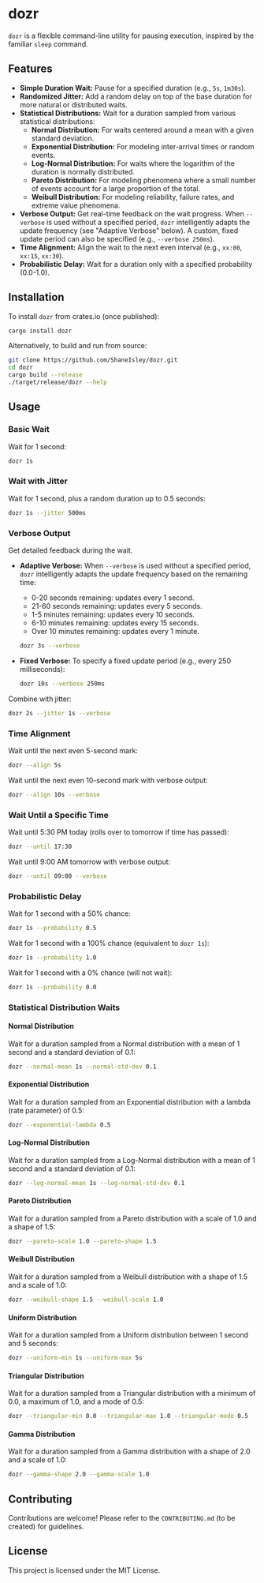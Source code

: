 # dozr

`dozr` is a flexible command-line utility for pausing execution, inspired by the familiar `sleep` command.

## Features

-   **Simple Duration Wait:** Pause for a specified duration (e.g., `5s`, `1m30s`).
-   **Randomized Jitter:** Add a random delay on top of the base duration for more natural or distributed waits.
-   **Statistical Distributions:** Wait for a duration sampled from various statistical distributions:
    -   **Normal Distribution:** For waits centered around a mean with a given standard deviation.
    -   **Exponential Distribution:** For modeling inter-arrival times or random events.
    -   **Log-Normal Distribution:** For waits where the logarithm of the duration is normally distributed.
    -   **Pareto Distribution:** For modeling phenomena where a small number of events account for a large proportion of the total.
    -   **Weibull Distribution:** For modeling reliability, failure rates, and extreme value phenomena.
-   **Verbose Output:** Get real-time feedback on the wait progress. When `--verbose` is used without a specified period, `dozr` intelligently adapts the update frequency (see "Adaptive Verbose" below). A custom, fixed update period can also be specified (e.g., `--verbose 250ms`).
-   **Time Alignment:** Align the wait to the next even interval (e.g., `xx:00`, `xx:15`, `xx:30`).
-   **Probabilistic Delay:** Wait for a duration only with a specified probability (0.0-1.0).

## Installation

To install `dozr` from crates.io (once published):

```bash
cargo install dozr
```

Alternatively, to build and run from source:

```bash
git clone https://github.com/ShaneIsley/dozr.git
cd dozr
cargo build --release
./target/release/dozr --help
```

## Usage

### Basic Wait

Wait for 1 second:

```bash
dozr 1s
```

### Wait with Jitter

Wait for 1 second, plus a random duration up to 0.5 seconds:

```bash
dozr 1s --jitter 500ms
```

### Verbose Output

Get detailed feedback during the wait.

-   **Adaptive Verbose:** When `--verbose` is used without a specified period, `dozr` intelligently adapts the update frequency based on the remaining time:
    -   0-20 seconds remaining: updates every 1 second.
    -   21-60 seconds remaining: updates every 5 seconds.
    -   1-5 minutes remaining: updates every 10 seconds.
    -   6-10 minutes remaining: updates every 15 seconds.
    -   Over 10 minutes remaining: updates every 1 minute.

    ```bash
    dozr 3s --verbose
    ```

-   **Fixed Verbose:** To specify a fixed update period (e.g., every 250 milliseconds):

    ```bash
    dozr 10s --verbose 250ms
    ```

Combine with jitter:

```bash
dozr 2s --jitter 1s --verbose
```

### Time Alignment

Wait until the next even 5-second mark:

```bash
dozr --align 5s
```

Wait until the next even 10-second mark with verbose output:

```bash
dozr --align 10s --verbose
```

### Wait Until a Specific Time

Wait until 5:30 PM today (rolls over to tomorrow if time has passed):

```bash
dozr --until 17:30
```

Wait until 9:00 AM tomorrow with verbose output:

```bash
dozr --until 09:00 --verbose
```

### Probabilistic Delay

Wait for 1 second with a 50% chance:

```bash
dozr 1s --probability 0.5
```

Wait for 1 second with a 100% chance (equivalent to `dozr 1s`):

```bash
dozr 1s --probability 1.0
```

Wait for 1 second with a 0% chance (will not wait):

```bash
dozr 1s --probability 0.0
```

### Statistical Distribution Waits

#### Normal Distribution

Wait for a duration sampled from a Normal distribution with a mean of 1 second and a standard deviation of 0.1:

```bash
dozr --normal-mean 1s --normal-std-dev 0.1
```

#### Exponential Distribution

Wait for a duration sampled from an Exponential distribution with a lambda (rate parameter) of 0.5:

```bash
dozr --exponential-lambda 0.5
```

#### Log-Normal Distribution

Wait for a duration sampled from a Log-Normal distribution with a mean of 1 second and a standard deviation of 0.1:

```bash
dozr --log-normal-mean 1s --log-normal-std-dev 0.1
```

#### Pareto Distribution

Wait for a duration sampled from a Pareto distribution with a scale of 1.0 and a shape of 1.5:

```bash
dozr --pareto-scale 1.0 --pareto-shape 1.5
```

#### Weibull Distribution

Wait for a duration sampled from a Weibull distribution with a shape of 1.5 and a scale of 1.0:

```bash
dozr --weibull-shape 1.5 --weibull-scale 1.0
```

#### Uniform Distribution

Wait for a duration sampled from a Uniform distribution between 1 second and 5 seconds:

```bash
dozr --uniform-min 1s --uniform-max 5s
```

#### Triangular Distribution

Wait for a duration sampled from a Triangular distribution with a minimum of 0.0, a maximum of 1.0, and a mode of 0.5:

```bash
dozr --triangular-min 0.0 --triangular-max 1.0 --triangular-mode 0.5
```

#### Gamma Distribution

Wait for a duration sampled from a Gamma distribution with a shape of 2.0 and a scale of 1.0:

```bash
dozr --gamma-shape 2.0 --gamma-scale 1.0
```



## Contributing

Contributions are welcome! Please refer to the `CONTRIBUTING.md` (to be created) for guidelines.

## License

This project is licensed under the MIT License.